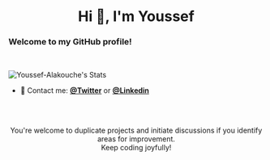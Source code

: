 <h1 align="center">Hi 👋, I'm Youssef</h1>



<h3>Welcome to my GitHub profile!</h3>

<br/>

![Youssef-Alakouche's Stats](https://github-readme-stats.vercel.app/api?username=Youssef-Alakouche&theme=vue-dark&show_icons=true&hide_border=true&count_private=true)

- 💬 Contact me: [**@Twitter**](https://twitter.com/AbderrahimAl_) or [**@Linkedin**](https://www.linkedin.com/in/abderrahimal)

<br/>
<p align="center">
<br/>
You're welcome to duplicate projects and initiate discussions if you identify areas for improvement.
<br/>
Keep coding joyfully!
</p>


